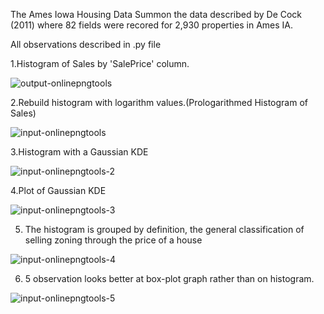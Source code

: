 The Ames Iowa Housing Data
Summon the data described by De Cock (2011) where 82 fields were recored for 2,930 properties in Ames IA.

All observations described in .py file

1.Histogram of Sales by 'SalePrice' column.

![output-onlinepngtools](https://user-images.githubusercontent.com/47052805/56080790-1d8f6280-5e0e-11e9-99ec-348540702e67.png)

2.Rebuild histogram with logarithm values.(Prologarithmed Histogram of Sales)

![input-onlinepngtools](https://user-images.githubusercontent.com/47052805/56080961-326cf580-5e10-11e9-9ce3-522a79ded78f.png)

3.Histogram with a Gaussian KDE

![input-onlinepngtools-2](https://user-images.githubusercontent.com/47052805/56080995-db1b5500-5e10-11e9-9684-5e83b3e46495.png)

4.Plot of Gaussian KDE

![input-onlinepngtools-3](https://user-images.githubusercontent.com/47052805/56080996-de164580-5e10-11e9-8284-d5b5145eee54.png)

5. The histogram is grouped by definition, the general classification of selling zoning through the price of a house

![input-onlinepngtools-4](https://user-images.githubusercontent.com/47052805/56081001-e40c2680-5e10-11e9-85af-93f8c4cc3e25.png)

6. 5 observation looks better at box-plot graph rather than on histogram.

![input-onlinepngtools-5](https://user-images.githubusercontent.com/47052805/56081003-e79fad80-5e10-11e9-821f-28344a31d6c8.png)
